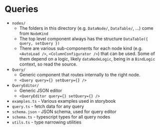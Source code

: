 # Queries

- `nodes/` 
  - The folders in this directory (e.g. `DataNode/`, `DataTable/`, ...) come from `NodeKind` 
  - The top level component always has the structure `DataTable({ query, setQuery })`
  - There are various sub-components for each node kind (e.g. `<AutoLoad />`, `<ColumnConfigurator />`) that can be used. Some of them depend on a logic, likely `dataNodeLogic`, being in a `BindLogic` context, so read the source.
- `Query/`
  - Generic component that routes internally to the right node. 
  - `<Query query={} setQuery={} />`
- `QueryEditor/`
  - Generic JSON editor 
  - `<QueryEditor query={} setQuery={} />`
- `examples.ts` - Various examples used in storybook
- `query.ts` - fetch data for any query
- `schema.json` - JSON schema, used for query editor
- `schema.ts` - typescript types for all query nodes
- `utils.ts` - type narrowing utilities
